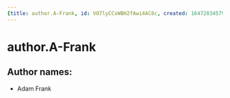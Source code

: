 ```yaml
---
{title: author.A-Frank, id: VO7lyCCxWBH2fAwi4AC8c, created: 1647283457941, updated: 1647283457941}
---
```

# author.A-Frank

## Author names:

- Adam Frank